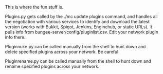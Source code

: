 This is where the fun stuff is.  

Plugins.py gets called by the ./mc update plugins command, and handles all the negotiation with various services to identify and download the latest version (works with Bukkit, Spigot, Jenkins, Enginehub, or static URLs).  It pulls info from bungee-server/config/pluginlist.csv.   Edit your network plugin info there.

Pluginnuke.py can be called manually from the shell to hunt down and delete specified plugins across your network.  Be careful.

Pluginrename.py can be called manually from the shell to hunt down and rename specified plugins across your network.
